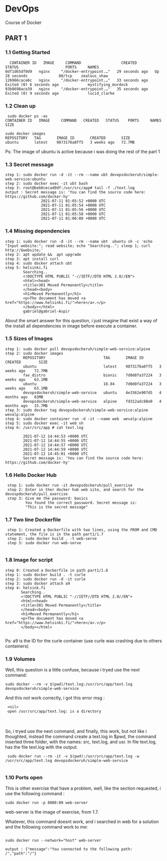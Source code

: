 # DevOps
Course of Docker 

## PART 1 ##

### 1.1 Getting Started
  ```
    CONTAINER ID   IMAGE     COMMAND                  CREATED          STATUS                     PORTS     NAMES
  0df1d65df0d9   nginx     "/docker-entrypoint.…"   29 seconds ago   Up 28 seconds              80/tcp    zealous_shaw
  126966cace6c   nginx     "/docker-entrypoint.…"   33 seconds ago   Exited (0) 6 seconds ago             mystifying_murdock
  93b8698ace39   nginx     "/docker-entrypoint.…"   35 seconds ago   Exited (0) 9 seconds ago             lucid_clarke
  ```
### 1.2 Clean up
 ```
  sudo docker ps -as
CONTAINER ID   IMAGE     COMMAND   CREATED   STATUS    PORTS     NAMES     SIZE

 sudo docker images
REPOSITORY   TAG       IMAGE ID       CREATED       SIZE
ubuntu       latest    9873176a8ff5   3 weeks ago   72.7MB
 ```
Ps: The image of ubuntu is active because i was doing the rest of the part 1

### 1.3 Secret message
  ```
  step 1: sudo docker run -d -it --rm --name ubt devopsdockeruh/simple-web-service:ubuntu
  step 2: sudo docker exec -it ubt bash
  step 3: root@beb0cecad0df:/usr/src/app# tail -f ./text.log
  output : Secret message is: 'You can find the source code here: https://github.com/docker-hy'
                  2021-07-11 01:05:52 +0000 UTC
                  2021-07-11 01:05:54 +0000 UTC
                  2021-07-11 01:05:56 +0000 UTC
                  2021-07-11 01:05:58 +0000 UTC
                  2021-07-11 01:06:00 +0000 UTC
  ```
 ### 1.4 Missing dependencies

  ```
  step 1: sudo docker run -d -it --rm --name ubt  ubuntu sh -c 'echo "Input website:"; read website; echo "Searching.."; sleep 1; curl http://$website;'
  step 2: apt update &&  apt upgrade
  step 3: apt install curl
  step 4: sudo docker attach ubt
  step 5: helsinki.fi
          Searching..
          <!DOCTYPE HTML PUBLIC "-//IETF//DTD HTML 2.0//EN">
          <html><head>
          <title>301 Moved Permanently</title>
          </head><body>
          <h1>Moved Permanently</h1>
          <p>The document has moved <a href="https://www.helsinki.fi/">here</a>.</p>
          </body></html>
          gabriel@gabriel-Aspir
  
  ```
   About the smart answer for this question, i just imagine that exist a way of the install all dependencies in image before execute a container.
   
  ### 1.5 Sizes of Images

  ```
  step 1: sudo docker pull devopsdocheruh/simple-web-service:alpine
  step 2: sudo docker images
          REPOSITORY                          TAG       IMAGE ID       CREATED        SIZE
          ubuntu                              latest    9873176a8ff5   3 weeks ago    72.7MB
          fav_distro                          bionic    7d0d8fa37224   3 weeks ago    63.1MB
          ubuntu                              18.04     7d0d8fa37224   3 weeks ago    63.1MB
          devopsdockeruh/simple-web-service   ubuntu    4e3362e907d5   4 months ago   83MB
          devopsdockeruh/simple-web-service   alpine    fd312adc88e0   4 months ago   15.7MB
  step 3: sudo docker tag devopsdockeruh/simple-web-service:alpine wevalp:alpine
  step 4: sudo docker container run -d -it --name web  wevalp:alpine
  step 5: sudo docker exec -it web sh
  step 6: /usr/src/app # cat text.log

          2021-07-12 14:44:53 +0000 UTC
          2021-07-12 14:44:55 +0000 UTC
          2021-07-12 14:44:57 +0000 UTC
          2021-07-12 14:44:59 +0000 UTC
          2021-07-12 14:45:01 +0000 UTC
          Secret message is: 'You can find the source code here: https://github.com/docker-hy'

   ```
   ### 1.6 Hello Docker Hub
   
   ```
    step 1: sudo docker run -it devopsdockeruh/pull_exercise
    step 2: Enter in ther docker hub web site, and search for the devospdockeruh/pull_exercise
    step 3: Give me the password: basics
            You found the correct password. Secret message is:
            "This is the secret message"
   ```
   ### 1.7 Two line Dockerfile
   
   ```
    step 1: Created a Dockerfile with two lines, using the FROM and CMD statement, the file is in the path part1/1.7
    step 2: sudo docker build . -t web-serve
    step 3: sudo docker run web-serve
    
   ```
   ### 1.8 Image for script
   
   ```
   step 0: Created a Dockerfile in path part1/1.8
   step 1: sudo docker build . -t curle
   step 2: sudo docker run -d -it curle
   step 3: sudo docker attach a9
   step 4: helsink.fi
          Searching..
          <!DOCTYPE HTML PUBLIC "-//IETF//DTD HTML 2.0//EN">
          <html><head>
          <title>301 Moved Permanently</title>
          </head><body>
          <h1>Moved Permanently</h1>
          <p>The document has moved <a href="https://www.helsinki.fi/">here</a>.</p>
          </body></html>

   
   ```
   Ps: a9 is the ID for the curle container (use curle was crashing due to others containers)

  ### 1.9 Volumes
  
  Well, this question is a little confuse, because i tryed use the next command:
  ```
  sudo docker --rm -v $(pwd)/text.log:/usr/src/app/text.log devopsdockeruh/simple-web-service
  
  ```
  And this not work correctly, i got this error msg : 
  <br>
  ```
   <nil>
   open /usr/src/app/text.log: is a directory
  
  ```
  <br>
  <br>
  So, i tryed use the next command, and finally, this work, but not like i thoughted, instead the command create a text.log in $pwd, the command inserted three folder, with the names: src, text.log, and usr. In file text.log, has the file text.log with the output.
  
  ```
   sudo docker run --rm -it -v $(pwd):/usr/src/app/text.log -w /usr/src/app/text.log devopsdockeruh/simple-web-service
   
  ```
 ### 1.10 Ports open
 
 This is other exercise that have a problem, well, like the section requested, i use the following command :
 ```
 sudo docker run -p 8080:80 web-server
 
 ```
 web-server is the image of exercise, from 1.7.
 
 Whatever, this command doesnt work, and i searched in web for a solution and the following command work to me:
 
 ```
 
 sudo docker run --network="host" web-server
 
 output : {"message":"You connected to the following path: /","path":"/"}
 
 ```
